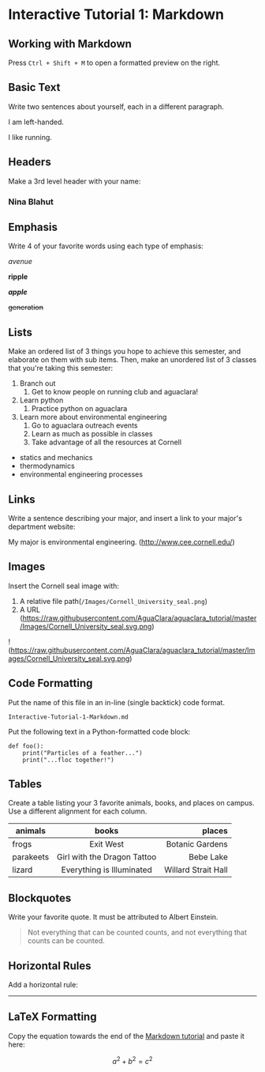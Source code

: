 # Interactive Tutorial 1: Markdown

## Working with Markdown

Press `Ctrl + Shift + M` to open a formatted preview on the right.

## Basic Text

Write two sentences about yourself, each in a different paragraph.

I am left-handed.  

I like running.

## Headers

Make a 3rd level header with your name:

### Nina Blahut

## Emphasis

Write 4 of your favorite words using each type of emphasis:

*avenue*

**ripple**

***apple***

~~generation~~

## Lists

Make an ordered list of 3 things you hope to achieve this semester, and elaborate on them with sub items. Then, make an unordered list of 3 classes that you're taking this semester:

1. Branch out
    1. Get to know people on running club and aguaclara!
2. Learn python
    1. Practice python on aguaclara
3. Learn more about environmental engineering
    1. Go to aguaclara outreach events
    1. Learn as much as possible in classes
    1. Take advantage of all the resources at Cornell

- statics and mechanics
- thermodynamics
- environmental engineering processes

## Links

Write a sentence describing your major, and insert a link to your major's department website:

My major is environmental engineering.
(http://www.cee.cornell.edu/)

## Images

Insert the Cornell seal image with:
  1. A relative file path(`/Images/Cornell_University_seal.png`)
  2. A URL (https://raw.githubusercontent.com/AguaClara/aguaclara_tutorial/master/Images/Cornell_University_seal.svg.png)

!(https://raw.githubusercontent.com/AguaClara/aguaclara_tutorial/master/Images/Cornell_University_seal.svg.png)

## Code Formatting

Put the name of this file in an in-line (single backtick) code format.

`Interactive-Tutorial-1-Markdown.md`

Put the following text in a Python-formatted code block:

```
def foo():
    print("Particles of a feather...")
    print("...floc together!")
```

## Tables

Create a table listing your 3 favorite animals, books, and places on campus. Use a different alignment for each column.

| animals | books | places |
| --- | :---: | ---: |
| frogs | Exit West | Botanic Gardens |
| parakeets | Girl with the Dragon Tattoo | Bebe Lake |
| lizard | Everything is Illuminated | Willard Strait Hall |


## Blockquotes

Write your favorite quote. It must be attributed to Albert Einstein.

> Not everything that can be counted counts, and not everything that counts can be counted.

## Horizontal Rules

Add a horizontal rule:

---

## LaTeX Formatting

Copy the equation towards the end of the [Markdown tutorial](https://github.com/AguaClara/aguaclara_tutorial/wiki/Markdown#latex-formatting) and paste it here:

$$ a^2 + b^2 = c^2 $$
